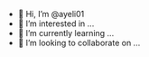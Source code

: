 - 👋 Hi, I’m @ayeli01
- 👀 I’m interested in ...
- 🌱 I’m currently learning ...
- 💞️ I’m looking to collaborate on ...
  
<!---
ayeli01/ayeli01 is a ✨ special ✨ repository because its `README.md` (this file) appears on your GitHub profile.
You can click the Preview link to take a look at your changes.
--->
